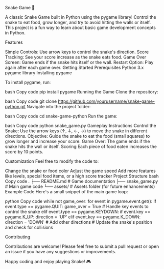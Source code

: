 Snake Game 🐍


A classic Snake Game built in Python using the pygame library! Control the snake to eat food, grow longer, and try to avoid hitting the walls or itself. This project is a fun way to learn about basic game development concepts in Python.

Features

Simple Controls: Use arrow keys to control the snake's direction.
Score Tracking: See your score increase as the snake eats food.
Game Over Screen: Game ends if the snake hits itself or the wall.
Restart Option: Play again after each game over.
Getting Started
Prerequisites
Python 3.x
pygame library
Installing pygame


To install pygame, run:

bash
Copy code
pip install pygame
Running the Game
Clone the repository:

bash
Copy code
git clone https://github.com/yourusername/snake-game-python.git
Navigate into the project folder:

bash
Copy code
cd snake-game-python
Run the game:

bash
Copy code
python snake_game.py
Gameplay Instructions
Control the Snake: Use the arrow keys (↑, ↓, ←, →) to move the snake in different directions.
Objective: Guide the snake to eat the food (small squares) to grow longer and increase your score.
Game Over: The game ends if the snake hits the wall or itself.
Scoring
Each piece of food eaten increases the score by 10 points.


Customization
Feel free to modify the code to:

Change the snake or food color
Adjust the game speed
Add more features like levels, special food items, or a high score tracker
Project Structure
bash
Copy code
.
├── README.md          # Game documentation
├── snake_game.py      # Main game code
└── assets/            # Assets folder (for future enhancements)
Example Code
Here's a small snippet of the main game loop:

python
Copy code
while not game_over:
    for event in pygame.event.get():
        if event.type == pygame.QUIT:
            game_over = True
        # Handle key events to control the snake
        elif event.type == pygame.KEYDOWN:
            if event.key == pygame.K_UP:
                direction = 'UP'
            elif event.key == pygame.K_DOWN:
                direction = 'DOWN'
            # Add other directions
    # Update the snake's position and check for collisions


Contributing

Contributions are welcome! Please feel free to submit a pull request or open an issue if you have any suggestions or improvements.





Happy coding and enjoy playing Snake! 🎮
